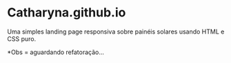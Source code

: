 # Catharyna.github.io

Uma simples landing page responsiva sobre painéis solares usando HTML e CSS puro.

*Obs = aguardando refatoração...
